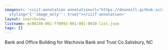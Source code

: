 ```yaml
---
imagescr: '<iiif-annotation annotationurl="https://dnoneill.github.io/annotate/annotations/mc00240-001-ff0093-001-001-0010-1.json"
  styling="{''image_only'': true}"></iiif-annotation>'
layout: searchview
listname: mc00240-001-ff0093-001-001-0010-list.json
tags: []
---
```

Bank and Office Building for Wachovia Bank and Trust Co.Salisbury, NC